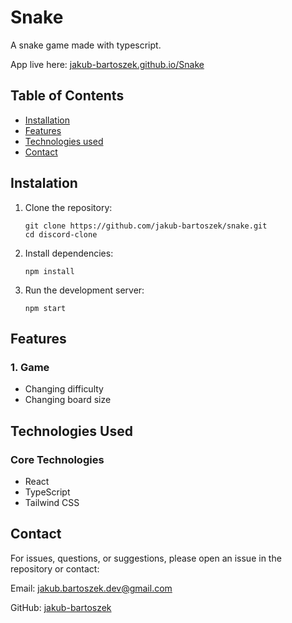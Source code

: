 # Snake
A snake game made with typescript.

App live here: [jakub-bartoszek.github.io/Snake](https://jakub-bartoszek.github.io/Snake)

## Table of Contents
- [Installation](#instalation)
- [Features](#features)
- [Technologies used](#technologies-used)
- [Contact](#contact)

## Instalation
1. Clone the repository:

    ```
    git clone https://github.com/jakub-bartoszek/snake.git
    cd discord-clone
    ```
2. Install dependencies:
    ```
    npm install
    ```
3. Run the development server:
   ```
   npm start
   ```

## Features
### 1. Game
   - Changing difficulty
   - Changing board size

## Technologies Used
### Core Technologies
- React
- TypeScript
- Tailwind CSS

## Contact
For issues, questions, or suggestions, please open an issue in the repository or contact:

Email: jakub.bartoszek.dev@gmail.com

GitHub: [jakub-bartoszek](https://github.com/jakub-bartoszek)
